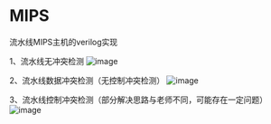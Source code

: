 # MIPS
流水线MIPS主机的verilog实现

1、流水线无冲突检测
![image](https://user-images.githubusercontent.com/48757788/156138054-7cdf6da7-3524-4793-a7e6-43167606c785.png)

2、流水线数据冲突检测（无控制冲突检测）
![image](https://user-images.githubusercontent.com/48757788/156139160-1811cec5-f350-418d-a131-861ecfc23f69.png)


3、流水线控制冲突检测（部分解决思路与老师不同，可能存在一定问题）
![image](https://user-images.githubusercontent.com/48757788/156138921-c7351cf5-cb60-47b5-9af7-5ee3424e0cfe.png)
